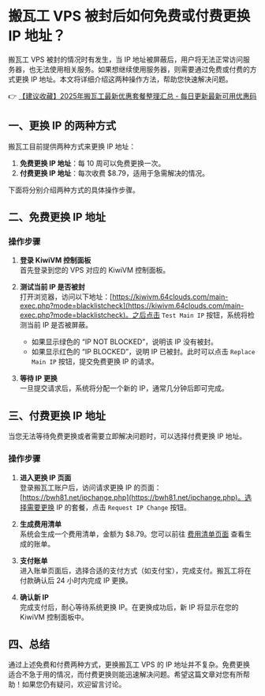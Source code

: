 # 搬瓦工 VPS 被封后如何免费或付费更换 IP 地址？

搬瓦工 VPS 被封的情况时有发生，当 IP 地址被屏蔽后，用户将无法正常访问服务器，也无法使用相关服务。如果想继续使用服务器，则需要通过免费或付费的方式更换 IP 地址。本文将详细介绍这两种操作方法，帮助您快速解决问题。

👉 [【建议收藏】2025年搬瓦工最新优惠套餐整理汇总 - 每日更新最新可用优惠码](https://bit.ly/banwagon)

## 一、更换 IP 的两种方式

搬瓦工目前提供两种方式来更换 IP 地址：

1. **免费更换 IP 地址**：每 10 周可以免费更换一次。
2. **付费更换 IP 地址**：每次收费 $8.79，适用于急需解决的情况。

下面将分别介绍两种方式的具体操作步骤。

## 二、免费更换 IP 地址

### 操作步骤

1. **登录 KiwiVM 控制面板**  
   首先登录到您的 VPS 对应的 KiwiVM 控制面板。

2. **测试当前 IP 是否被封**  
   打开浏览器，访问以下地址：[https://kiwivm.64clouds.com/main-exec.php?mode=blacklistcheck](https://kiwivm.64clouds.com/main-exec.php?mode=blacklistcheck)。之后点击 `Test Main IP` 按钮，系统将检测当前 IP 是否被屏蔽。

   - 如果显示绿色的 “IP NOT BLOCKED”，说明该 IP 没有被封。
   - 如果显示红色的 “IP BLOCKED”，说明 IP 已被封。此时可以点击 `Replace Main IP` 按钮，提交免费更换 IP 的请求。

3. **等待 IP 更换**  
   一旦提交请求后，系统将分配一个新的 IP，通常几分钟后即可完成。

## 三、付费更换 IP 地址

当您无法等待免费更换或者需要立即解决问题时，可以选择付费更换 IP 地址。

### 操作步骤

1. **进入更换 IP 页面**  
   登录搬瓦工账户后，访问请求更换 IP 的页面：[https://bwh81.net/ipchange.php](https://bwh81.net/ipchange.php)。选择需要更换 IP 的套餐，点击 `Request IP Change` 按钮。

2. **生成费用清单**  
   系统会生成一个费用清单，金额为 $8.79。您可以前往 [费用清单页面](https://bwh81.net/clientarea.php?action=invoices) 查看生成的账单。

3. **支付账单**  
   进入账单页面后，选择合适的支付方式（如支付宝），完成支付。搬瓦工将在付款确认后 24 小时内完成 IP 更换。

4. **确认新 IP**  
   完成支付后，耐心等待系统更换 IP。在更换成功后，新 IP 将显示在您的 KiwiVM 控制面板中。

## 四、总结

通过上述免费和付费两种方式，更换搬瓦工 VPS 的 IP 地址并不复杂。免费更换适合不急于用的情况，而付费更换则能迅速解决问题。希望这篇文章对您有所帮助！如果您仍有疑问，欢迎留言讨论。